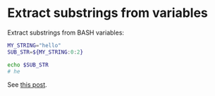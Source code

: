 # Extract substrings from variables

Extract substrings from BASH variables: 

```bash
MY_STRING="hello"
SUB_STR=${MY_STRING:0:2}

echo $SUB_STR 
# he
```

See [this post](https://unix.stackexchange.com/questions/303960/index-a-string-in-bash).